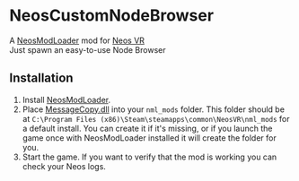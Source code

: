 # NeosCustomNodeBrowser

A [NeosModLoader](https://github.com/zkxs/NeosModLoader) mod for [Neos VR](https://neos.com/)  
Just spawn an easy-to-use Node Browser


## Installation
1. Install [NeosModLoader](https://github.com/zkxs/NeosModLoader).
1. Place [MessageCopy.dll](https://github.com/rassi0429/NeosCustomNodeBrowser/releases/latest/download/NeosCustomNodeBrowser.dll) into your `nml_mods` folder. This folder should be at `C:\Program Files (x86)\Steam\steamapps\common\NeosVR\nml_mods` for a default install. You can create it if it's missing, or if you launch the game once with NeosModLoader installed it will create the folder for you.
1. Start the game. If you want to verify that the mod is working you can check your Neos logs.